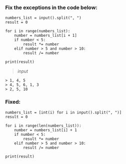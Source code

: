 
### Fix the exceptions in the code below:


    numbers_list = input().split(", ")
    result = 0
    
    for i in range(numbers_list):
        number = numbers_list[i + 1]
        if number < 5:
            result *= number
        elif number > 5 and number > 10:
            result /= number
    
    print(result)


 > *input*

    > 1, 4, 5
    > 4, 5, 6, 1, 3
    > 2, 5, 10


### Fixed: 

    numbers_list = [int(i) for i in input().split(", ")]
    result = 0
    
    for i in range(len(numbers_list)):
        number = numbers_list[i] + 1
        if number < 5:
            result *= number
        elif number > 5 and number > 10:
            result /= number
    
    print(result)